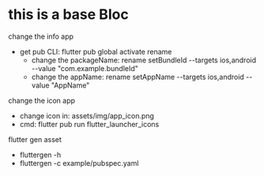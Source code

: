 
# this is a base Bloc

change the info app
- get pub CLI: flutter pub global activate rename
  + change the packageName: rename setBundleId --targets ios,android --value "com.example.bundleId"
  + change the appName: rename setAppName --targets ios,android --value "AppName"

change the icon app
- change icon in: assets/img/app_icon.png
- cmd: flutter pub run flutter_launcher_icons

flutter gen asset
- fluttergen -h
- fluttergen -c example/pubspec.yaml